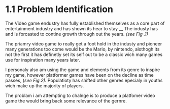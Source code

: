 # 1.1 Problem Identification

The Video game endustry has fully established themselves as a core part of entertainment industry and has shown its hear to stay __ The industy has and is forcasted to contine growth through out the years. _(see Fig .1)_

The priamry video game to really get a foot hold in the industy and pioneer many generations too come would be the Mario, by nintendo, alothogh its not the first it has definetly set its self out to be a classic wich many games use for inspiration many years later.&#x20;

I personaly also am using the game and elements from its genre to inspire my game, however platformer games have been on the decline as time passes, (_see Fig.2)._ Populatioty has shifted other genres epecialy in youths wich make up the majority of players.

The problam i am attempting to chalnge is to produce a platfomer video game the would bring back some relevance of the gernre.
